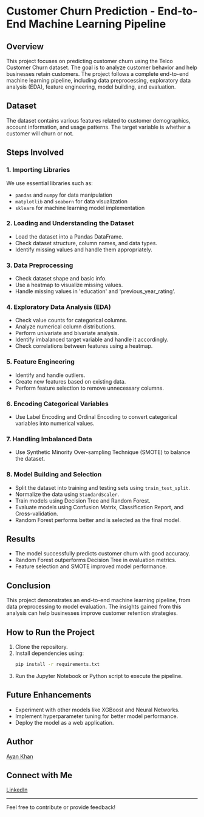 # Customer Churn Prediction - End-to-End Machine Learning Pipeline

## Overview
This project focuses on predicting customer churn using the Telco Customer Churn dataset. The goal is to analyze customer behavior and help businesses retain customers. The project follows a complete end-to-end machine learning pipeline, including data preprocessing, exploratory data analysis (EDA), feature engineering, model building, and evaluation.

## Dataset
The dataset contains various features related to customer demographics, account information, and usage patterns. The target variable is whether a customer will churn or not.

## Steps Involved

### 1. Importing Libraries
We use essential libraries such as:
- `pandas` and `numpy` for data manipulation
- `matplotlib` and `seaborn` for data visualization
- `sklearn` for machine learning model implementation

### 2. Loading and Understanding the Dataset
- Load the dataset into a Pandas DataFrame.
- Check dataset structure, column names, and data types.
- Identify missing values and handle them appropriately.

### 3. Data Preprocessing
- Check dataset shape and basic info.
- Use a heatmap to visualize missing values.
- Handle missing values in 'education' and 'previous_year_rating'.

### 4. Exploratory Data Analysis (EDA)
- Check value counts for categorical columns.
- Analyze numerical column distributions.
- Perform univariate and bivariate analysis.
- Identify imbalanced target variable and handle it accordingly.
- Check correlations between features using a heatmap.

### 5. Feature Engineering
- Identify and handle outliers.
- Create new features based on existing data.
- Perform feature selection to remove unnecessary columns.

### 6. Encoding Categorical Variables
- Use Label Encoding and Ordinal Encoding to convert categorical variables into numerical values.

### 7. Handling Imbalanced Data
- Use Synthetic Minority Over-sampling Technique (SMOTE) to balance the dataset.

### 8. Model Building and Selection
- Split the dataset into training and testing sets using `train_test_split`.
- Normalize the data using `StandardScaler`.
- Train models using Decision Tree and Random Forest.
- Evaluate models using Confusion Matrix, Classification Report, and Cross-validation.
- Random Forest performs better and is selected as the final model.

## Results
- The model successfully predicts customer churn with good accuracy.
- Random Forest outperforms Decision Tree in evaluation metrics.
- Feature selection and SMOTE improved model performance.

## Conclusion
This project demonstrates an end-to-end machine learning pipeline, from data preprocessing to model evaluation. The insights gained from this analysis can help businesses improve customer retention strategies.

## How to Run the Project
1. Clone the repository.
2. Install dependencies using:
   ```bash
   pip install -r requirements.txt
   ```
3. Run the Jupyter Notebook or Python script to execute the pipeline.

## Future Enhancements
- Experiment with other models like XGBoost and Neural Networks.
- Implement hyperparameter tuning for better model performance.
- Deploy the model as a web application.

## Author

[Ayan Khan](https://github.com/Ayankhan404)

## Connect with Me

[LinkedIn](https://www.linkedin.com/in/ayan-khan-917611250/)

---
Feel free to contribute or provide feedback!


